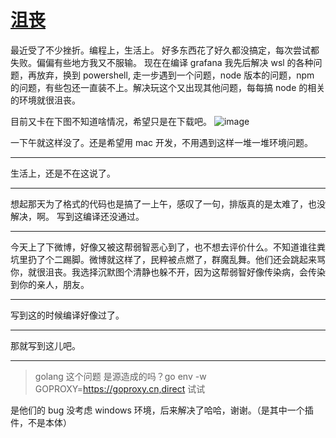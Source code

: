 # [沮丧](https://github.com/yihong0618/gitblog/issues/203)

最近受了不少挫折。编程上，生活上。
好多东西花了好久都没搞定，每次尝试都失败。偏偏有些地方我又不服输。
现在在编译 grafana 我先后解决 wsl 的各种问题，再放弃，换到 powershell, 走一步遇到一个问题，node 版本的问题，npm 的问题，有些包还一直装不上。解决玩这个又出现其他问题，每每搞 node 的相关的环境就很沮丧。

目前又卡在下图不知道啥情况，希望只是在下载吧。
![image](https://user-images.githubusercontent.com/15976103/105691919-cc942400-5f38-11eb-894b-82a970fd7e39.png)

一下午就这样没了。还是希望用 mac 开发，不用遇到这样一堆一堆环境问题。

---

生活上，还是不在这说了。

---

想起那天为了格式的代码也是搞了一上午，感叹了一句，排版真的是太难了，也没解决，啊。
写到这编译还没通过。

---

今天上了下微博，好像又被这帮弱智恶心到了，也不想去评价什么。不知道谁往粪坑里扔了个二踢脚。微博就这样了，民粹被点燃了，群魔乱舞。他们还会跳起来骂你，就很沮丧。我选择沉默图个清静也躲不开，因为这帮弱智好像传染病，会传染到你的亲人，朋友。

---

写到这的时候编译好像过了。

---

那就写到这儿吧。

---

> golang 这个问题 是源造成的吗？go env -w GOPROXY=https://goproxy.cn,direct  试试

是他们的 bug 没考虑 windows 环境，后来解决了哈哈，谢谢。（是其中一个插件，不是本体）